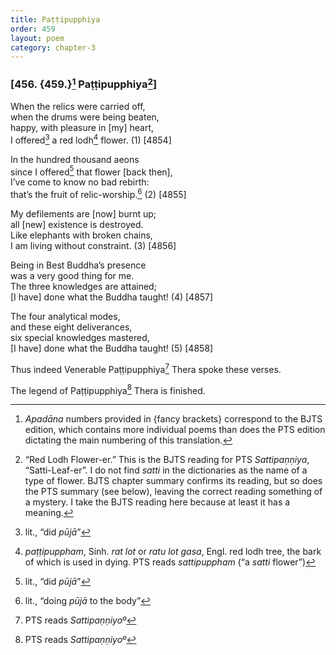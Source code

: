 ```yaml
---
title: Paṭṭipupphiya
order: 459
layout: poem
category: chapter-3
---
```


### \[456. {459.}[^1] Paṭṭipupphiya[^2]\]

When the relics were carried off,  
when the drums were being beaten,  
happy, with pleasure in \[my\] heart,  
I offered[^3] a red lodh[^4] flower. (1) \[4854\]

In the hundred thousand aeons  
since I offered[^5] that flower \[back then\],  
I’ve come to know no bad rebirth:  
that’s the fruit of relic-worship.[^6] (2) \[4855\]

My defilements are \[now\] burnt up;  
all \[new\] existence is destroyed.  
Like elephants with broken chains,  
I am living without constraint. (3) \[4856\]

Being in Best Buddha’s presence  
was a very good thing for me.  
The three knowledges are attained;  
\[I have\] done what the Buddha taught! (4) \[4857\]

The four analytical modes,  
and these eight deliverances,  
six special knowledges mastered,  
\[I have\] done what the Buddha taught! (5) \[4858\]

Thus indeed Venerable Paṭṭipupphiya[^7] Thera spoke these verses.

The legend of Paṭṭipupphiya[^8] Thera is finished.

[^1]: *Apadāna* numbers provided in {fancy brackets} correspond to the BJTS edition, which contains more individual poems than does the PTS edition dictating the main numbering of this translation.

[^2]: “Red Lodh Flower-er.” This is the BJTS reading for PTS *Sattipaṇṇiya*, “Satti-Leaf-er”. I do not find *satti* in the dictionaries as the name of a type of flower. BJTS chapter summary confirms its reading, but so does the PTS summary (see below), leaving the correct reading something of a mystery. I take the BJTS reading here because at least it has a meaning.

[^3]: lit., “did *pūjā*”

[^4]: *paṭṭipuppham*, Sinh. *rat lot* or *ratu lot gasa*, Engl. red lodh tree, the bark of which is used in dying. PTS reads *sattipuppham* (“a *satti* flower”)

[^5]: lit., “did *pūjā*”

[^6]: lit., “doing *pūjā* to the body”

[^7]: PTS reads *Sattipaṇṇiyoº*

[^8]: PTS reads *Sattipaṇṇiyoº*

